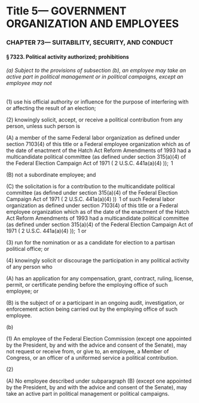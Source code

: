 
# Title 5— GOVERNMENT ORGANIZATION AND EMPLOYEES
### CHAPTER 73— SUITABILITY, SECURITY, AND CONDUCT
#### § 7323. Political activity authorized; prohibitions
###### (a) Subject to the provisions of subsection (b), an employee may take an active part in political management or in political campaigns, except an employee may not

(1) use his official authority or influence for the purpose of interfering with or affecting the result of an election;

(2) knowingly solicit, accept, or receive a political contribution from any person, unless such person is

(A) a member of the same Federal labor organization as defined under section 7103(4) of this title or a Federal employee organization which as of the date of enactment of the Hatch Act Reform Amendments of 1993 had a multicandidate political committee (as defined under section 315(a)(4) of the Federal Election Campaign Act of 1971 ( 2 U.S.C. 441a(a)(4) ));  1

(B) not a subordinate employee; and

(C) the solicitation is for a contribution to the multicandidate political committee (as defined under section 315(a)(4) of the Federal Election Campaign Act of 1971 ( 2 U.S.C. 441a(a)(4) ))  1 of such Federal labor organization as defined under section 7103(4) of this title or a Federal employee organization which as of the date of the enactment of the Hatch Act Reform Amendments of 1993 had a multicandidate political committee (as defined under section 315(a)(4) of the Federal Election Campaign Act of 1971 ( 2 U.S.C. 441a(a)(4) ));  1 or

(3) run for the nomination or as a candidate for election to a partisan political office; or

(4) knowingly solicit or discourage the participation in any political activity of any person who

(A) has an application for any compensation, grant, contract, ruling, license, permit, or certificate pending before the employing office of such employee; or

(B) is the subject of or a participant in an ongoing audit, investigation, or enforcement action being carried out by the employing office of such employee.

(b)

(1) An employee of the Federal Election Commission (except one appointed by the President, by and with the advice and consent of the Senate), may not request or receive from, or give to, an employee, a Member of Congress, or an officer of a uniformed service a political contribution.

(2)

(A) No employee described under subparagraph (B) (except one appointed by the President, by and with the advice and consent of the Senate), may take an active part in political management or political campaigns.
